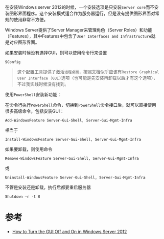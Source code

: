在安装Windows server 2012的时候，一个安装选项是只安装`Server core`而不安装图形界面程序。这个安装模式适合作为服务器运行，但是没有提供图形界面对常规的使用非常不方便。

Windows Server提供了Server Manager来管理角色（Server Roles）和功能（Features），其中Features中包含了`User Interfaces and Infrastructure`就是对应图形界面。

如果安装时候没有选择GUI，则可以使用命令行来设置

```
SConfig
```

> 这个配置工具提供了激活`远程桌面`，按照文档似乎应该有`Restore Graphical User Interface (GUI)`选项（也可能是先安装再卸载以后才有这个选项），不过我实践时候没有找到。

使用`PowerShell`安装新功能：

在命令行执行`PowerShell`命令，切换到`PowerShell`命令接口后，就可以直接使用很多高级命令，包括安装GUI：

```
Add-WindowsFeature Server-Gui-Shell, Server-Gui-Mgmt-Infra
```

相当于

```
Install-WindowsFeature Server-Gui-Shell, Server-Gui-Mgmt-Infra
```

如果要卸载，则使用命令

```
Remove-WindowsFeature Server-Gui-Shell, Server-Gui-Mgmt-Infra
```

或

```
Uninstall-WindowsFeature Server-Gui-Shell, Server-Gui-Mgmt-Infra
```

不管是安装还是卸载，执行后都要重启服务器

```
Shutdown –r -t 0
```

# 参考

* [How to Turn the GUI Off and On in Windows Server 2012](http://www.howtogeek.com/111967/how-to-turn-the-gui-off-and-on-in-windows-server-2012/)